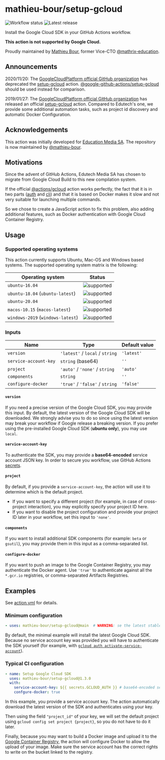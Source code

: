 # mathieu-bour/setup-gcloud

![Workflow status][workflow]
![Latest release][latest-release]

Install the Google Cloud SDK in your GitHub Actions workflow.

**This action is not supported by Google Cloud.**

Proudly maintained by [Mathieu Bour][@mathieu-bour], former Vice-CTO [@mathrix-education][@mathrix-education].

## Announcements
2020/11/20: The [GoogleCloudPlatform official GitHub organization][@GoogleCloudPlatform] has deprecated the
[setup-gcloud][@GoogleCloudPlatform/github-actions/setup-gcloud] action.
[@google-github-actions/setup-gcloud][@google-github-actions/setup-gcloud] should be used instead for comparison.

2019/01/27: The [GoogleCloudPlatform official GitHub organization][@GoogleCloudPlatform] has released an official
[setup-gcloud][@GoogleCloudPlatform/github-actions/setup-gcloud] action.
Compared to Edutech's one, we provide some additional automation tasks, such as project id discovery and automatic
Docker Configuration.

## Acknowledgements
This action was initially developed for [Education Media SA][@mathrix-education].
The repository is now maintained by [@mathieu-bour][@mathieu-bour].

## Motivations
Since the advent of GitHub Actions, Edutech Media SA has chosen to migrate from Google Cloud Build to this new
compilation system.

If the official [@actions/gcloud][@actions/gcloud] action works perfectly, the fact that it is in two parts
([auth][@actions/gcloud/auth] and [cli][@actions/gcloud/cli]) and that it is based on Docker makes it slow and not
very suitable for launching multiple commands.

So we chose to create a JavaScript action to fix this problem, also adding additional features, such as Docker
authentication with Google Cloud Container Registry.

## Usage
### Supported operating systems
This action currently supports Ubuntu, Mac-OS and Windows based systems.
The supported operating system matrix is the following:

| Operating system                  | Status       |
|-----------------------------------|--------------|
| `ubuntu-16.04`                    | ![supported] |
| `ubuntu-18.04` (`ubuntu-latest`)  | ![supported] |
| `ubuntu-20.04`                    | ![supported] |
| `macos-10.15` (`macos-latest`)    | ![supported] |
| `windows-2019` (`windows-latest`) | ![supported] |


### Inputs
| Name                  | Type                            | Default value |
|-----------------------|---------------------------------|---------------|
| `version`             | `'latest'` / `local` / `string` | `'latest'`    |
| `service-account-key` | `string` (base64)               | `''`          |
| `project`             | `'auto'` / `'none'` / `string`  | `'auto'`      |
| `components`          | `string`                        | `''`          |
| `configure-docker`    | `'true'` / `'false'` / `string` | `'false'`     |

#### `version`
If you need a precise version of the Google Cloud SDK, you may provide this input.
By default, the latest version of the Google Cloud SDK will be downloaded.
We strongly advise you to do so since using the latest version may break your workflow if Google release a breaking
version.
If you prefer using the pre-installed Google Cloud SDK (**ubuntu only**), you may use `local`.

#### `service-account-key`
To authenticate the SDK, you may provide a **base64-encoded** service account JSON key.
In order to secure you workflow, use GitHub Actions [secrets][actions-secrets].

#### `project`
By default, if you provide a `service-account-key`, the action will use it to determine which is the default project.

- If you want to specify a different project (for example, in case of cross-project interaction), you may explicitly
specify your project ID here.
- If you want to disable the project configuration and provide your project ID later in your workflow, set this input
to `'none'`.

#### `components`
If you want to install additional SDK components (for example: `beta` or `gsutil`), you may provide them in this input
as a comma-separated list.

#### `configure-docker`
If you want to push an image to the Google Container Registry, you may authenticate the Docker agent.
Use `'true'` to authenticate against all the `*.gcr.io` registries, or comma-separated Artifacts Registries.


## Examples
See [action.yml](action.yml) for details.

### Minimum configuration
```yaml
- uses: mathieu-bour/setup-gcloud@main  # WARNING: se the latest stable version instead!
```
By default, the minimal example will install the latest Google Cloud SDK.
Because no service account key was provided you will have to authenticate the SDK yourself (for example, with
[`gcloud auth activate-service-account`][activate-service-account]).

### Typical CI configuration
```yaml
- name: Setup Google Cloud SDK
  uses: mathieu-bour/setup-gcloud@1.3.0
  with:
    service-account-key: ${{ secrets.GCLOUD_AUTH }} # base64-encoded service account JSON key
    confgure-docker: true
```
In this example, you provide a service account key.
The action automatically download the latest version of the SDK and authenticates using your key.

Then using the field `"project_id"` of your key, we will set the default project using
`gcloud config set project {project}`, so you do not have to do it later.

Finally, because you may want to build a Docker image and upload it to the
[Google Container Registry][container-registry], the action will configure Docker to allow the upload of your image.
Make sure the service account has the correct rights to write on the bucket linked to the registry.

[@mathieu-bour]: https://github.com/mathieu-bour
[@mathrix-education]: https://github.com/mathrix-education
[@GoogleCloudPlatform]: https://github.com/GoogleCloudPlatform
[@actions/gcloud]: https://github.com/actions/gcloud
[@actions/gcloud/auth]: https://github.com/actions/gcloud/tree/master/auth
[@actions/gcloud/cli]: https://github.com/actions/gcloud/tree/master/cli
[@GoogleCloudPlatform/github-actions/setup-gcloud]: https://github.com/GoogleCloudPlatform/github-actions/tree/master/setup-gcloud
[@google-github-actions/setup-gcloud]: https://github.com/google-github-actions/setup-gcloud

[actions-secrets]: https://help.github.com/en/actions/automating-your-workflow-with-github-actions/creating-and-using-encrypted-secrets

[activate-service-account]: https://cloud.google.com/sdk/gcloud/reference/auth/activate-service-account
[artifact-registry]: https://cloud.google.com/artifact-registry
[container-registry]: https://cloud.google.com/container-registry

[workflow]: https://img.shields.io/github/workflow/status/mathieu-bour/setup-gcloud/Tests?style=flat-square
[latest-release]: https://img.shields.io/github/v/release/mathieu-bour/setup-gcloud?label=latest%20release&style=flat-square
[supported]: https://img.shields.io/badge/status-supported-brightgreen

